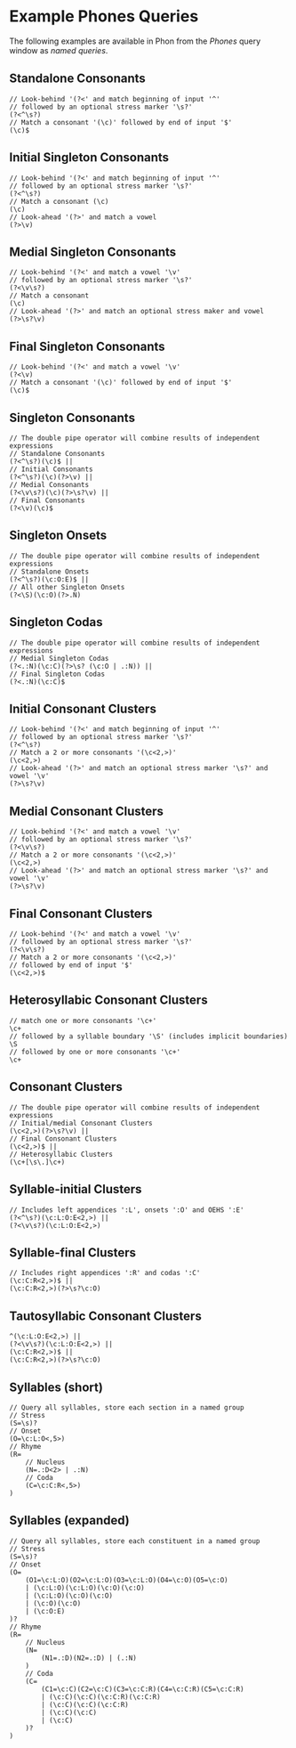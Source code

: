 # Example Phones Queries

The following examples are available in Phon from the *Phones* query window as *named queries*.

## Standalone Consonants
```
// Look-behind '(?<' and match beginning of input '^'
// followed by an optional stress marker '\s?'
(?<^\s?)
// Match a consonant '(\c)' followed by end of input '$'
(\c)$
```

## Initial Singleton Consonants
```
// Look-behind '(?<' and match beginning of input '^'
// followed by an optional stress marker '\s?'
(?<^\s?)
// Match a consonant (\c)
(\c)
// Look-ahead '(?>' and match a vowel
(?>\v)
```

## Medial Singleton Consonants
```
// Look-behind '(?<' and match a vowel '\v'
// followed by an optional stress marker '\s?'
(?<\v\s?)
// Match a consonant
(\c)
// Look-ahead '(?>' and match an optional stress maker and vowel
(?>\s?\v)
```

## Final Singleton Consonants
```
// Look-behind '(?<' and match a vowel '\v'
(?<\v)
// Match a consonant '(\c)' followed by end of input '$'
(\c)$
```

## Singleton Consonants
```
// The double pipe operator will combine results of independent expressions
// Standalone Consonants
(?<^\s?)(\c)$ ||
// Initial Consonants
(?<^\s?)(\c)(?>\v) ||
// Medial Consonants
(?<\v\s?)(\c)(?>\s?\v) ||
// Final Consonants
(?<\v)(\c)$
```

## Singleton Onsets
```
// The double pipe operator will combine results of independent expressions
// Standalone Onsets
(?<^\s?)(\c:O:E)$ || 
// All other Singleton Onsets
(?<\S)(\c:O)(?>.N)
```

## Singleton Codas
```
// The double pipe operator will combine results of independent expressions
// Medial Singleton Codas
(?<.:N)(\c:C)(?>\s? (\c:O | .:N)) ||
// Final Singleton Codas
(?<.:N)(\c:C)$
```

## Initial Consonant Clusters
```
// Look-behind '(?<' and match beginning of input '^'
// followed by an optional stress marker '\s?'
(?<^\s?)
// Match a 2 or more consonants '(\c<2,>)'
(\c<2,>)
// Look-ahead '(?>' and match an optional stress marker '\s?' and vowel '\v'
(?>\s?\v)
```

## Medial Consonant Clusters
```
// Look-behind '(?<' and match a vowel '\v'
// followed by an optional stress marker '\s?'
(?<\v\s?)
// Match a 2 or more consonants '(\c<2,>)'
(\c<2,>)
// Look-ahead '(?>' and match an optional stress marker '\s?' and vowel '\v'
(?>\s?\v)
```

## Final Consonant Clusters
```
// Look-behind '(?<' and match a vowel '\v'
// followed by an optional stress marker '\s?'
(?<\v\s?)
// Match a 2 or more consonants '(\c<2,>)'
// followed by end of input '$'
(\c<2,>)$
```

## Heterosyllabic Consonant Clusters
```
// match one or more consonants '\c+'
\c+
// followed by a syllable boundary '\S' (includes implicit boundaries)
\S
// followed by one or more consonants '\c+'
\c+
```

## Consonant Clusters
```
// The double pipe operator will combine results of independent expressions
// Initial/medial Consonant Clusters
(\c<2,>)(?>\s?\v) ||
// Final Consonant Clusters
(\c<2,>)$ ||
// Heterosyllabic Clusters
(\c+[\s\.]\c+)
```

## Syllable-initial Clusters
```
// Includes left appendices ':L', onsets ':O' and OEHS ':E'
(?<^\s?)(\c:L:O:E<2,>) ||
(?<\v\s?)(\c:L:O:E<2,>)
```

## Syllable-final Clusters
```
// Includes right appendices ':R' and codas ':C'
(\c:C:R<2,>)$ ||
(\c:C:R<2,>)(?>\s?\c:O)
```

## Tautosyllabic Consonant Clusters
```
^(\c:L:O:E<2,>) ||
(?<\v\s?)(\c:L:O:E<2,>) ||
(\c:C:R<2,>)$ ||
(\c:C:R<2,>)(?>\s?\c:O)
```

## Syllables (short)
```
// Query all syllables, store each section in a named group
// Stress
(S=\s)?
// Onset
(O=\c:L:O<,5>)
// Rhyme
(R=
	// Nucleus
	(N=.:D<2> | .:N)
	// Coda
	(C=\c:C:R<,5>)
)
```

## Syllables (expanded)
```
// Query all syllables, store each constituent in a named group
// Stress
(S=\s)?
// Onset
(O=
	(O1=\c:L:O)(O2=\c:L:O)(O3=\c:L:O)(O4=\c:O)(O5=\c:O) 
	| (\c:L:O)(\c:L:O)(\c:O)(\c:O)
	| (\c:L:O)(\c:O)(\c:O)
	| (\c:O)(\c:O) 
	| (\c:O:E)
)?
// Rhyme
(R=
	// Nucleus
	(N=
		(N1=.:D)(N2=.:D) | (.:N)
	)
	// Coda
	(C=
		(C1=\c:C)(C2=\c:C)(C3=\c:C:R)(C4=\c:C:R)(C5=\c:C:R)
		| (\c:C)(\c:C)(\c:C:R)(\c:C:R)
		| (\c:C)(\c:C)(\c:C:R)
		| (\c:C)(\c:C) 
		| (\c:C)
	)?
)
```